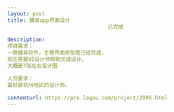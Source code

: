 ```yaml
---                
layout: post       
title: 健身app界面设计
                                已完成
           
description: 
项目需求：
一款健身软件，主要界面原型图已经完成，
现在需要UI设计师帮助完成设计。
大概是7张左右设计图

人员要求：
最好是杭州地区的设计师。
     
contenturl: https://pro.lagou.com/project/2996.html      
---                 
```

